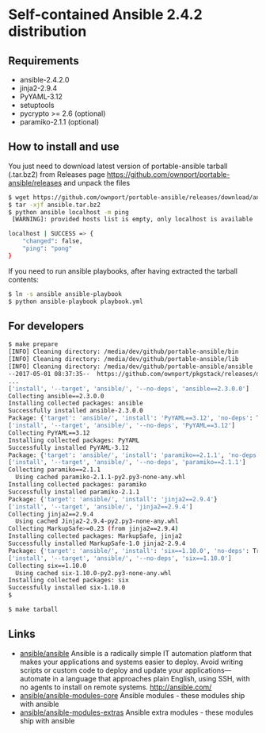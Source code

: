 # Self-contained Ansible 2.4.2 distribution

## Requirements

- ansible-2.4.2.0
- jinja2-2.9.4
- PyYAML-3.12
- setuptools
- pycrypto >= 2.6 (optional)
- paramiko-2.1.1 (optional)

## How to install and use

You just need to download latest version of portable-ansible tarball (.tar.bz2) from
Releases page https://github.com/ownport/portable-ansible/releases and unpack the files

```sh
$ wget https://github.com/ownport/portable-ansible/releases/download/ansible-2.4.2.0/ansible.tar.bz2
$ tar -xjf ansible.tar.bz2
$ python ansible localhost -m ping
 [WARNING]: provided hosts list is empty, only localhost is available

localhost | SUCCESS => {
    "changed": false,
    "ping": "pong"
}
```

If you need to run ansible playbooks, after having extracted the tarball contents:

```sh
$ ln -s ansible ansible-playbook
$ python ansible-playbook playbook.yml
```

## For developers

```sh
$ make prepare
[INFO] Cleaning directory: /media/dev/github/portable-ansible/bin
[INFO] Cleaning directory: /media/dev/github/portable-ansible/lib
[INFO] Cleaning directory: /media/dev/github/portable-ansible/ansible
--2017-05-01 08:37:35--  https://github.com/ownport/pkgstack/releases/download/v0.1.9/pkgstack
...
['install', '--target', 'ansible/', '--no-deps', 'ansible==2.3.0.0']
Collecting ansible==2.3.0.0
Installing collected packages: ansible
Successfully installed ansible-2.3.0.0
Package: {'target': 'ansible/', 'install': 'PyYAML==3.12', 'no-deps': True}
['install', '--target', 'ansible/', '--no-deps', 'PyYAML==3.12']
Collecting PyYAML==3.12
Installing collected packages: PyYAML
Successfully installed PyYAML-3.12
Package: {'target': 'ansible/', 'install': 'paramiko==2.1.1', 'no-deps': True}
['install', '--target', 'ansible/', '--no-deps', 'paramiko==2.1.1']
Collecting paramiko==2.1.1
  Using cached paramiko-2.1.1-py2.py3-none-any.whl
Installing collected packages: paramiko
Successfully installed paramiko-2.1.1
Package: {'target': 'ansible/', 'install': 'jinja2==2.9.4'}
['install', '--target', 'ansible/', 'jinja2==2.9.4']
Collecting jinja2==2.9.4
  Using cached Jinja2-2.9.4-py2.py3-none-any.whl
Collecting MarkupSafe>=0.23 (from jinja2==2.9.4)
Installing collected packages: MarkupSafe, jinja2
Successfully installed MarkupSafe-1.0 jinja2-2.9.4
Package: {'target': 'ansible/', 'install': 'six==1.10.0', 'no-deps': True}
['install', '--target', 'ansible/', '--no-deps', 'six==1.10.0']
Collecting six==1.10.0
  Using cached six-1.10.0-py2.py3-none-any.whl
Installing collected packages: six
Successfully installed six-1.10.0
$

$ make tarball
```

## Links

- [ansible/ansible](https://github.com/ansible/ansible) Ansible is a radically simple IT automation platform that makes your applications and systems easier to deploy. Avoid writing scripts or custom code to deploy and update your applications— automate in a language that approaches plain English, using SSH, with no agents to install on remote systems. http://ansible.com/
- [ansible/ansible-modules-core](https://github.com/ansible/ansible-modules-core) Ansible modules - these modules ship with ansible
- [ansible/ansible-modules-extras](https://github.com/ansible/ansible-modules-extras) Ansible extra modules - these modules ship with ansible
